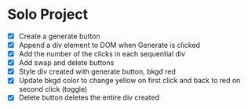 # Solo Project

- [X] Create a generate button
- [X] Append a div element to DOM when Generate is clicked
- [X] Add the number of the clicks in each sequential div
- [X] Add swap and delete buttons
- [X] Style div created with generate button, bkgd red
- [X] Update bkgd color to change yellow on first click and back to red on second click (toggle)
- [X] Delete button deletes the entire div created
